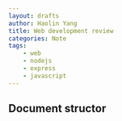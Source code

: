 ```yaml
---
layout: drafts
author: Haolin Yang
title: Web development review
categories: Note
tags:
    - web 
    - nodejs
    - express
    - javascript
---
```


## Document structor
